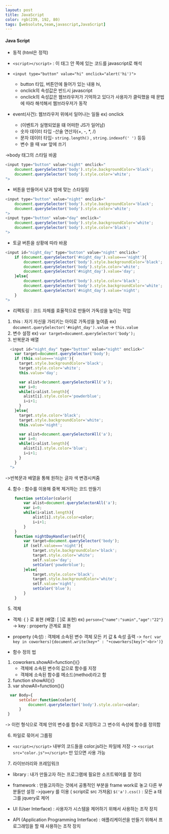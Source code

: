 ```yaml
---
layout: post
title: JavaScript
color: rgb(239, 192, 80)
tags: [websolute,team,javascript,JavaScript]
---
```


#### Java Script 
* 동적 (html은 정적)
* `<script></script>` : 이 태그 안 쪽에 있는 코드를 javascript로 해석

*  `<input type="button" value="hi" onclick="alert('hi')">`
    * button 타입, 버튼안에 들어가 있는 내용 hi, 
    * onclick의 속성값은 반드시 javascript
    * onclick의 속성값은 웹브라우저가 기억하고 있다가 사용자가 클릭했을 때 문법에 따라 해석해서 웹브라우저가 동작

* event(사건): 웹브라우저 위에서 일어나는 일들 ex) onclick 
    * (이벤트가 실행되었을 떄 어떠한 JS가 일어남)
    * 숫자 데이터 타입 -산술 연산자(+, -, *, /)
    * 문자 데이터 타입- `string.length()` , `string.indexof(' ')` 등등
    * 변수 쓸 때 var 앞에 쓰기

->body 태그의 스타일 바꿈
```javascript 
<input type="button" value="night" onclick="
    document.querySelector('body').style.backgroundColor='black';
    document.querySelector('body').style.color='white';
">
```
    



* 버튼을 만들어서 낮과 밤에 맞는 스타일링
```javascript
<input type="button" value="night" onclick="
    document.querySelector('body').style.backgroundColor='black';
    document.querySelector('body').style.color='white';  
">
<input type="button" value="day" onclick="
    document.querySelector('body').style.backgroundColor='white';
    document.querySelector('body').style.color='black';
">
```
* 토글 버튼을 상황에 따라 바꿈
```javascript  
<input id="night_day" type="button" value="night" onclick="
    if (document.querySelector('#night_day').value==='night'){
        document.querySelector('body').style.backgroundColor='black';
        document.querySelector('body').style.color='white';
        document.querySelector('#night_day').value='day';
    }else{
        document.querySelector('body').style.color='black';
        document.querySelector('body').style.backgroundColor='white';
        document.querySelector('#night_day').value='night';
    }
">
```


* 리펙토링 : 코드 자체를 효율적으로 만들어 가독성을 높이는 작업
1. this : 자기 자신을 가리키는 아이로 가독성을 높여줌
    ex)  `document.querySelector('#night_day').value` -> `this.value`
2. 변수 설정 
    ex)   `var target=document.querySelector('body');`
3. 반복문과 배열
```javascript
  <input id="night_day" type="button" value="night" onclick="
    var target=document.querySelector('body');
    if (this.value==='night'){
      target.style.backgroundColor='black';
      target.style.color='white';
      this.value='day';

      var alist=document.querySelectorAll('a');
      var i=0;
      while(i<alist.length){
        alist[i].style.color='powderblue';
        i=i+1;
      }
    }else{
      target.style.color='black';
      target.style.backgroundColor='white';
      this.value='night';

      var alist=document.querySelectorAll('a');
      var i=0;
      while(i<alist.length){
        alist[i].style.color='blue';
        i=i+1;
      }
    } 
  ">
```
->반복문과 배열을 통해 원하는 글자 색 변경시켜줌


4. 함수 : 함수를 이용해 중복 제거하는 코드 만들기
```javascript
    function setColor(color){
        var alist=document.querySelectorAll('a');
        var i=0;
        while(i<alist.length){
            alist[i].style.color=color;
            i=i+1;
        }
    }
    function nightDayHandler(self){
        var target=document.querySelector('body');
        if (self.value==='night'){
            target.style.backgroundColor='black';
            target.style.color='white';
            self.value='day';
            setColor('powderblue');
        }else{
            target.style.color='black';
            target.style.backgroundColor='white';
            self.value='night';
            setColor('blue');
        }
    }
```
5. 객체
*  객체: { } 로 표현 (배열: [ ]로 표현)
ex) `person={"name":"sumin","age":"22"}`
-> key : property 관계로 표현 

* property (속성) : 객체에 소속된 변수
객체 모든 키 값 & 속성 출력 ->
`for( var key in coworkers){document.write(key+" : "+coworkers[key]+'<br>')}`

* 함수 정의 법
1. coworkers.showAll=function(){} 
    * 객체에 소속된 변수의 값으로 함수를 지정
    * 객체에 소속된 함수를 메소드(method)라고 함
2. function showAll(){}
3. var showAll=function(){}
```javascript
  var Body={
      setColor:function(color){
          document.querySelector('body').style.color=color;
      }
 }
 ```
-> 이런 형식으로 객체 안의 변수를 함수로 지정하고 그 변수의 속성에 함수를 정의함
  
6. 파일로 묶어서 그룹핑
* `<script></script>` 내부의 코드들을 color.js라는 파일에 저장
-> `<script src="color.js"></script>` 만 있으면 사용 가능

7. 라이브러리와 프레임워크
* library : 내가 만들고자 하는 프로그램에 필요한 소프트웨어를 잘 정리
* framework : 만들고자하는 것에서 공통적인 부분을 frame work로 놓고 다른 부분들만 설정 
->jquery 를 이용 ( script로 src 가져옴) 
`$('a').css()` : 모든 a 태그를 jquery로 제어


* UI (User Interface) : 사용자가 시스템을 제어하기 위해서 사용하는 조작 장치
* API (Application Programming Interface) : 애플리케이션을 만들기 위해서 프로그래밍을 할 때 사용하는 조작 장치 